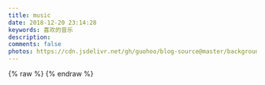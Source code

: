 ```yaml
---
title: music
date: 2018-12-20 23:14:28
keywords: 喜欢的音乐
description: 
comments: false
photos: https://cdn.jsdelivr.net/gh/guohoo/blog-source@master/background/page/music.jpg
---
```

{% raw %}
<meting-js
  server="netease"
  type="playlist"
  id="5072834546"
  mutex="true">
</meting-js>
{% endraw %}